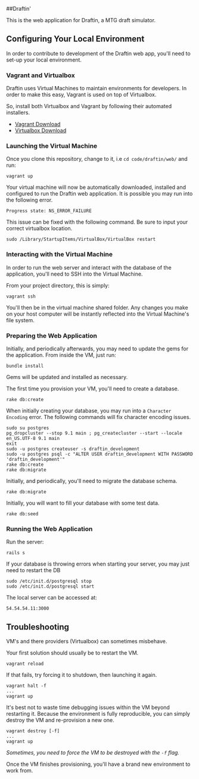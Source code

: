 ##Draftin'

This is the web application for Draftin, a MTG draft simulator.

## Configuring Your Local Environment

In order to contribute to development of the Draftin web app, you'll need to
set-up your local environment.

### Vagrant and Virtualbox

Draftin uses Virtual Machines to maintain environments for developers.
In order to make this easy, Vagrant is used on top of Virtualbox.

So, install both Virtualbox and Vagrant by following their automated
installers.

- [Vagrant Download](http://downloads.vagrantup.com/)
- [Virtualbox Download](https://www.virtualbox.org/wiki/Downloads)

### Launching the Virtual Machine

Once you clone this repository, change to it, i.e `cd code/draftin/web/` and
run:

    vagrant up

Your virtual machine will now be automatically downloaded, installed and
configured to run the Draftin web application. It is possible you may run into
the following error.

    Progress state: NS_ERROR_FAILURE

This issue can be fixed with the following command. Be sure to input your
correct virtualbox location.

    sudo /Library/StartupItems/VirtualBox/VirtualBox restart

### Interacting with the Virtual Machine

In order to run the web server and interact with the database of the
application, you'll need to SSH into the Virtual Machine.

From your project directory, this is simply:

    vagrant ssh

You'll then be in the virtual machine shared folder. Any changes you make
on your host computer will be instantly reflected into the Virtual Machine's
file system.

### Preparing the Web Application

Initially, and periodically afterwards, you may need to update
the gems for the application. From inside the VM, just run:

    bundle install

Gems will be updated and installed as necessary.

The first time you provision your VM, you'll need to create a database.

    rake db:create

When initially creating your database, you may run into a `Character Encoding` error.
The following commands will fix character encoding issues.

    sudo su postgres
    pg_dropcluster --stop 9.1 main ; pg_createcluster --start --locale en_US.UTF-8 9.1 main
    exit
    sudo -u postgres createuser -s draftin_development
    sudo -u postgres psql -c "ALTER USER draftin_development WITH PASSWORD 'draftin_development'"
    rake db:create
    rake db:migrate

Initially, and periodically, you'll need to migrate the database schema.

    rake db:migrate

Initially, you will want to fill your database with some test data.

    rake db:seed

### Running the Web Application

Run the server:

    rails s

If your database is throwing errors when starting your server, you may just need to restart the DB

    sudo /etc/init.d/postgresql stop
    sudo /etc/init.d/postgresql start

The local server can be accessed at:

    54.54.54.11:3000

## Troubleshooting

VM's and there providers (Virtualbox) can sometimes misbehave.

Your first solution should usually be to restart the VM.

    vagrant reload

If that fails, try forcing it to shutdown, then launching it again.

    vagrant halt -f
    ...
    vagrant up

It's best not to waste time debugging issues within the VM beyond
restarting it. Because the environment is fully reproducible, you
can simply destroy the VM and re-provision a new one.

    vagrant destroy [-f]
    ...
    vagrant up

*Sometimes, you need to force the VM to be destroyed with the `-f` flag.*

Once the VM finishes provisioning, you'll have a brand new environment
to work from.
